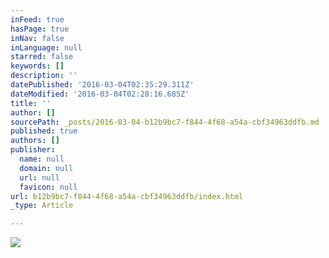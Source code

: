 ```yaml
---
inFeed: true
hasPage: true
inNav: false
inLanguage: null
starred: false
keywords: []
description: ''
datePublished: '2016-03-04T02:35:29.311Z'
dateModified: '2016-03-04T02:28:16.685Z'
title: ''
author: []
sourcePath: _posts/2016-03-04-b12b9bc7-f844-4f68-a54a-cbf34963ddfb.md
published: true
authors: []
publisher:
  name: null
  domain: null
  url: null
  favicon: null
url: b12b9bc7-f844-4f68-a54a-cbf34963ddfb/index.html
_type: Article

---
```

![](https://the-grid-user-content.s3-us-west-2.amazonaws.com/c295dff4-83b4-45f0-bdd0-8deb622a2047.jpg)